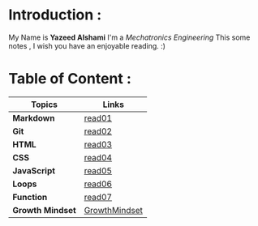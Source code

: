 # Introduction :
My Name is **Yazeed Alshami** I'm a *Mechatronics Engineering* 
This some notes , I wish you have an enjoyable reading. :)
# Table of Content :

| Topics      | Links       |
| ----------- | ----------- |
| **Markdown**  |   [read01](https://yazeedalsahmi.github.io/reading-notes/read01)  |
|  **Git**      |   [read02](https://yazeedalsahmi.github.io/reading-notes/read02)  |
|   **HTML**    |   [read03](https://yazeedalsahmi.github.io/reading-notes/read03)  |
|  **CSS**      |   [read04](https://yazeedalsahmi.github.io/reading-notes/read04)  |
| **JavaScript**   |  [read05](https://yazeedalsahmi.github.io/reading-notes/read05)  |
| **Loops**        |  [read06](https://yazeedalsahmi.github.io/reading-notes/read06)  |
| **Function**     |  [read07](https://yazeedalsahmi.github.io/reading-notes/read07)
|**Growth Mindset**| [GrowthMindset](https://yazeedalsahmi.github.io/reading-notes/GrowthMindset)|
